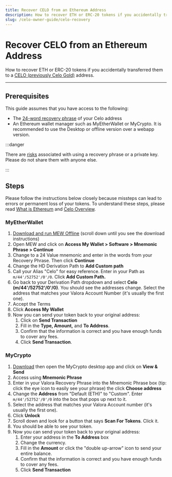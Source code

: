 ```yaml
---
title: Recover CELO from an Ethereum Address
description: How to recover ETH or ERC-20 tokens if you accidentally transferred them to a CELO (previously Celo Gold) address.
slug: /celo-owner-guide/celo-recovery
---
```


# Recover CELO from an Ethereum Address

How to recover ETH or ERC-20 tokens if you accidentally transferred them to a [CELO (previously Celo Gold)](../overview.md#background-and-key-concepts) address.

___

## Prerequisites

This guide assumes that you have access to the following:

- The [24-word recovery phrase](https://kb.myetherwallet.com/en/security-and-privacy/what-is-a-mnemonic-phrase/) of your Celo address
- An Ethereum wallet manager such as MyEtherWallet or MyCrypto. It is recommended to use the Desktop or offline version over a webapp version.

:::danger

There are [risks](https://www.cryptomathic.com/news-events/blog/cryptographic-key-management-the-risks-and-mitigations) associated with using a recovery phrase or a private key. Please do not share them with anyone else.

:::

## Steps

Please follow the instructions below closely because missteps can lead to errors or permanent loss of your tokens. To understand these steps, please read [What is Ethereum](https://ethereum.org/en/what-is-ethereum/) and [Celo Overview](https://docs.celo.org/overview).

### MyEtherWallet

1. [Download and run MEW Offline](https://kb.myetherwallet.com/en/offline/using-mew-offline/) (scroll down until you see the download instructions)
2. Open MEW and click on **Access My Wallet > Software > Mnemonic Phrase > Continue**
3. Change to a 24 Value mnemonic and enter in the words from your Recovery Phrase. Then click **Continue**
4. Change the HD Derivation Path to **Add Custom path**
5. Call your Alias "Celo" for easy reference. Enter in your Path as `m/44'/52752'/0'/0`. Click **Add Custom Path.** 
6. Go back to your Derivation Path dropdown and select **Celo (m/44'/52752'/0'/0)**. You should see the addresses change. Select the address that matches your Valora Account Number (it's usually the first one).
7. Accept the Terms
8. Click **Access My Wallet**
9. Now you can send your token back to your original address:
    1. Click on **Send Transaction**
    2. Fill in the **Type, Amount,** and **To Address**.
    3. Confirm that the information is correct and you have enough funds to cover any fees.
    4. Click **Send Transaction**.

### MyCrypto

1. [Download](https://app.mycrypto.com/download-desktop-app) then open the MyCrypto desktop app and click on **View & Send**
2. Access using **Mnemonic Phrase**
3. Enter in your Valora Recovery Phrase into the Mnemonic Phrase box (tip: click the eye icon to easily see your phrase) the click **Choose address**
4. Change the **Address** from "Default (ETH)" to "Custom". Enter `m/44'/52752'/0'/0` into the box that pops up next to it.
5. Select the address that matches your Valora Account number (it's usually the first one).
6. Click **Unlock**
7. Scroll down and look for a button that says **Scan For Tokens**. Click it.
8. You should be able to see your token.
9. Now you can send your token back to your original address:
    1. Enter your address in the **To Address** box
    2. Change the currency.
    3. Fill in the **Amount** or click the "double up-arrow" icon to send your entire balance.
    4. Confirm that the information is correct and you have enough funds to cover any fees.
    5. Click **Send Transaction**
